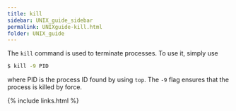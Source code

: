 ```yaml
---
title: kill
sidebar: UNIX_guide_sidebar
permalink: UNIXguide-kill.html
folder: UNIX_guide
---
```


The `kill` command is used to terminate processes.
To use it, simply use
```bash
$ kill -9 PID
```
where PID is the process ID found by using `top`.
The `-9` flag ensures that the process is killed by force.

{% include links.html %}
